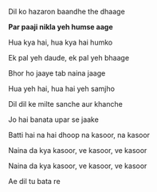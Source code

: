 Dil ko hazaron baandhe the dhaage

**Par paaji nikla yeh humse aage**

Hua kya hai, hua kya hai humko


Ek pal yeh daude, ek pal yeh bhaage

Bhor ho jaaye tab naina jaage

Hua yeh hai, hua hai yeh samjho

Dil dil ke milte sanche aur khanche

Jo hai banata upar se jaake

Batti hai na hai dhoop na kasoor, na kasoor

Naina da kya kasoor, ve kasoor, ve kasoor

Naina da kya kasoor, ve kasoor, ve kasoor

Ae dil tu bata re
